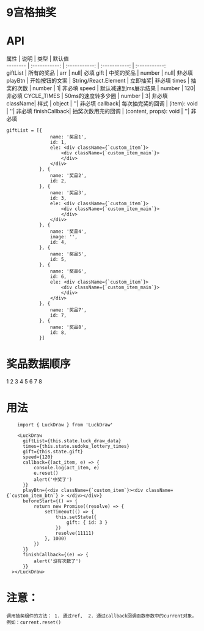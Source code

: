 # 9宫格抽奖
# API
 属性      | 说明     | 类型     | 默认值     
 -------- | :-----------:  | :-----------: | :-----------:   | :-----------:  
giftList    | 所有的奖品 | arr     | null| 必填
gift     | 中奖的奖品 | number     | null| 非必填
playBtn | 开始按钮的文案 | String/React.Element     | 立即抽奖| 非必填
times    | 抽奖的次数  | number     | 1| 非必填
speed    | 默认减速到ms展示结果  | number    | 120| 非必填
CYCLE_TIMES   | 50ms的速度转多少圈  |  number | 3| 非必填
className| 样式  | object   | ''| 非必填
callback| 每次抽完奖的回调  | (item): void     | ''| 非必填
finishCallback| 抽奖次数用完的回调  | (content, props): void    | ''| 非必填

```
giftList = [{
                name: '奖品1',
                id: 1,
                ele: <div className={`custom_item`}>
                    <div className={`custom_item_main`}>
                    </div>
                </div>
            }, {
                name: '奖品2',
                id: 2,
            }, {
                name: '奖品3',
                id: 3,
                ele: <div className={`custom_item`}>
                    <div className={`custom_item_main`}>
                    </div>
                </div>
            }, {
                name: '奖品4',
                image: '',
                id: 4,
            }, {
                name: '奖品5',
                id: 5,
            }, {
                name: '奖品6',
                id: 6,
                ele: <div className={`custom_item`}>
                    <div className={`custom_item_main`}>
                    </div>
                </div>
            }, {
                name: '奖品7',
                id: 7,
            }, {
                name: '奖品8',
                id: 8,
            }]
```


# 奖品数据顺序
   1  2  3
   4     5
   6  7  8

<!-- 3. 奖品数据格式示例
   [
     {
       "name": "AirPods Pro",
       "image": "https://p4.nicaifu.com/hz/df2f389de7bed12645c0e476c50dd187.png",
       "jump_url": "http://wiki.ncfimg.com/pages/viewpage.action?pageId=10954221",
       "share_jump_url": "http://www.baidu.com",
       "tag": "",
       "id": "1"
     },
     {
       "name": "iPhone 12",
       "image": "https://p4.nicaifu.com/hz/50178dde1871167f05ace91d4f5ca452.png",
       "jump_url": "https://m.360huzhubao.com/?_vConsole_=1&hznojump=1#/index",
       "share_jump_url": "http://www.baidu.com",
       "tag": "",
       "id": "3"
     }
   ] -->


#  用法
```
    import { LuckDraw } from 'LuckDraw'

    <LuckDraw
      giftList={this.state.luck_draw_data}
      times={this.state.sudoku_lottery_times}
      gift={this.state.gift}
      speed={120}
      callback={(act_item, e) => {
          console.log(act_item, e)
          e.reset()
          alert('中奖了')
      }}
      playBtn={<div className={`custom_item`}><div className={`custom_item_btn`} > </div></div>}
      beforeStart={() => {
          return new Promise((resolve) => {
              setTimeout(() => {
                  this.setState({
                      gift: { id: 3 }
                  })
                  resolve(11111)
              }, 1000)
          })
      }}
      finishCallback={(e) => {
          alert('没有次数了')
      }}
  ></LuckDraw>
```


#  注意： 

    调用抽奖组件的方法： 1. 通过ref,  2. 通过callback回调函数参数中的current对象，例如：current.reset()


